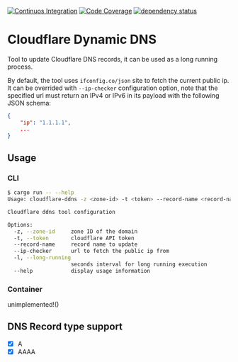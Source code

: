 [![Continuos Integration](https://github.com/rogercoll/cloudflare-ddns/actions/workflows/test.yaml//badge.svg?branch=main)](https://github.com/rogercoll/cloudflare-ddns/actions/workflows/test.yaml?query=branch%3Amain)
[![Code Coverage](https://codecov.io/github/rogercoll/cloudflare-ddns/coverage.svg?branch=main&token=)](https://codecov.io/gh/rogercoll/cloudflare-ddns)
[![dependency status](https://deps.rs/repo/github/rogercoll/cloudflare-ddns/status.svg)](https://deps.rs/repo/github/rogercoll/cloudflare-ddns)

# Cloudflare Dynamic DNS

Tool to update Cloudflare DNS records, it can be used as a long running process.

By default, the tool uses `ifconfig.co/json` site to fetch the current public ip. It can
be overrided with `--ip-checker` configuration option, note that the specified url must
return an IPv4 or IPv6 in its payload with the following JSON schema:

```json
{
    "ip": "1.1.1.1",
    ...
}
```

## Usage

### CLI

```bash
$ cargo run -- --help
Usage: cloudflare-ddns -z <zone-id> -t <token> --record-name <record-name> [--ip-checker <ip-checker>] [-l <long-running>]

Cloudflare ddns tool configuration

Options:
  -z, --zone-id     zone ID of the domain
  -t, --token       cloudflare API token
  --record-name     record name to update
  --ip-checker      url to fetch the public ip from
  -l, --long-running
                    seconds interval for long running execution
  --help            display usage information
  ```

### Container

unimplemented!()

## DNS Record type support

  - [x] A
  - [x] AAAA
